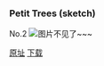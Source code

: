 ### Petit Trees (sketch)
No.2
![图片不见了~~~](https://imgs.xkcd.com/comics/tree_cropped_(1).jpg)

[原址](https://xkcd.com//2) [下载](https://imgs.xkcd.com/comics/tree_cropped_(1).jpg)

